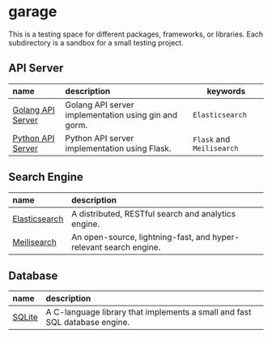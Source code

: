 # garage
This is a testing space for different packages, frameworks, or libraries.
Each subdirectory is a sandbox for a small testing project.

## API Server
| name                                                                                | description                                          | keywords                  |
|:------------------------------------------------------------------------------------|:-----------------------------------------------------|---------------------------|
| [Golang API Server](https://github.com/tainvecs/garage/tree/main/golang_api_server) | Golang API server implementation using gin and gorm. | `Elasticsearch`           |
| [Python API Server](https://github.com/tainvecs/garage/tree/main/python_api_server) | Python API server implementation using Flask.        | `Flask` and `Meilisearch` |

## Search Engine
| name                                                                        | description                                                       |
|:----------------------------------------------------------------------------|:------------------------------------------------------------------|
| [Elasticsearch](https://github.com/tainvecs/garage/tree/main/elasticsearch) | A distributed, RESTful search and analytics engine.               |
| [Meilisearch](https://github.com/tainvecs/garage/tree/main/meilisearch)     | An open-source, lightning-fast, and hyper-relevant search engine. |


## Database
| name                                                          | description                                                                |
|:--------------------------------------------------------------|:---------------------------------------------------------------------------|
| [SQLite](https://github.com/tainvecs/garage/tree/main/sqlite) | A C-language library that implements a small and fast SQL database engine. |
